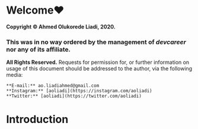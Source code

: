 # Welcome❤

**Copyright © Ahmed Olukorede Liadi, 2020.**

### This was in no way ordered by the management of _devcareer_ nor any of its affiliate.

**All Rights Reserved.**
Requests for permission for, or further information on usage of this document should be addressed to the author, via the following media:
```
**E-mail:** ao.liadiahmed@gmail.com  
**Instagram:** [aoliadi](https://instagram.com/aoliadi) 
**Twitter:** [aoliadi](https://twitter.com/aoliadi) 
```

# Introduction
  
 
